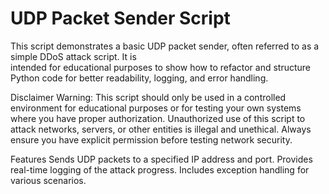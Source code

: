 # UDP Packet Sender Script
This script demonstrates a basic UDP packet sender, often referred to as a simple DDoS attack script. It is 
<br>
intended for educational purposes to show how to refactor and structure Python code for better readability, 
logging, and error handling.

Disclaimer
Warning: This script should only be used in a controlled environment for educational purposes or for testing your own systems where you have proper authorization. Unauthorized use of this script to attack networks, servers, or other entities is illegal and unethical. Always ensure you have explicit permission before testing network security.

Features
Sends UDP packets to a specified IP address and port.
Provides real-time logging of the attack progress.
Includes exception handling for various scenarios.
